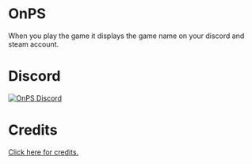# OnPS
When you play the game it displays the game name on your discord and steam account.

# Discord
[![OnPS Discord](https://discordapp.com/api/guilds/488535155624116246/embed.png?style=banner1)](https://discord.gg/UBgK8mm)

# Credits
[Click here for credits.](https://www.onpsapp.com/credits)
